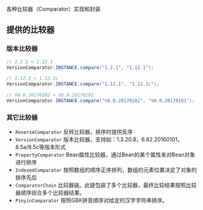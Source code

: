 各种比较器（Comparator）实现和封装

## 提供的比较器

### 版本比较器

```java
// 1.2.1 < 1.12.1
VersionComparator.INSTANCE.compare("1.2.1", "1.12.1");

// 1.12.1 < 1.12.1c
VersionComparator.INSTANCE.compare("1.12.1", "1.12.1c");

// V0.0.20170102 > V0.0.20170101
VersionComparator.INSTANCE.compare("V0.0.20170102", "V0.0.20170101");
```

### 其它比较器

- `ReverseComparator` 反转比较器，排序时提供反序
- `VersionComparator` 版本比较器，支持如：1.3.20.8，6.82.20160101，8.5a/8.5c等版本形式
- `PropertyComparator` Bean属性比较器，通过Bean的某个属性来对Bean对象进行排序
- `IndexedComparator` 按照数组的顺序正序排列，数组的元素位置决定了对象的排序先后
- `ComparatorChain` 比较器链。此链包装了多个比较器，最终比较结果按照比较器顺序综合多个比较器结果。
- `PinyinComparator` 按照GBK拼音顺序对给定的汉字字符串排序。